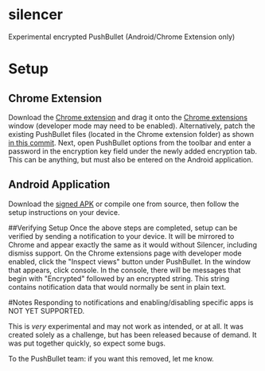 silencer
========

Experimental encrypted PushBullet (Android/Chrome Extension only)

# Setup
## Chrome Extension
Download the [Chrome extension](https://github.com/hauckwill/silencer/raw/master/chrome-extension/PushBullet.crx) and drag it onto the [Chrome extensions](chrome://extensions/) window (developer mode may need to be enabled). Alternatively, patch the existing PushBullet files (located in the Chrome extension folder) as shown [in this commit](https://github.com/hauckwill/silencer/commit/339096cc86995fb948b347fb5769d5c2cdaf5d92). Next, open PushBullet options from the toolbar and enter a password in the encryption key field under the newly added encryption tab. This can be anything, but must also be entered on the Android application.

## Android Application
Download the [signed APK](https://github.com/hauckwill/silencer/raw/master/android-application/app-release.apk) or compile one from source, then follow the setup instructions on your device.

##Verifying Setup
Once the above steps are completed, setup can be verified by sending a notification to your device. It will be mirrored to Chrome and appear exactly the same as it would without Silencer, including dismiss support. On the Chrome extensions page with developer mode enabled, click the "Inspect views" button under PushBullet. In the window that appears, click console. In the console, there will be messages that begin with "Encrypted" followed by an encrypted string. This string contains notification data that would normally be sent in plain text.

#Notes
Responding to notifications and enabling/disabling specific apps is NOT YET SUPPORTED.

This is *very* experimental and may not work as intended, or at all. It was created solely as a challenge, but has been released because of demand. It was put together quickly, so expect some bugs.

To the PushBullet team: if you want this removed, let me know.

